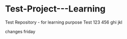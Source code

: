 # Test-Project---Learning
Test Repository - for learning purpose
Test
123
456
ghi
jkl

changes friday
